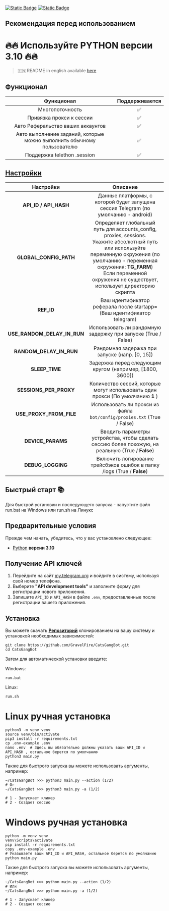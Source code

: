 [![Static Badge](https://img.shields.io/badge/Telegram-Channel-Link?style=for-the-badge&logo=Telegram&logoColor=white&logoSize=auto&color=blue)](https://t.me/+jJhUfsfFCn4zZDk0)       [![Static Badge](https://img.shields.io/badge/Telegram-Bot%20Link-Link?style=for-the-badge&logo=Telegram&logoColor=white&logoSize=auto&color=blue)](https://t.me/catsgang_bot/join?startapp=BBbpkhoDpCz4-1wY-ZHVs)


## Рекомендация перед использованием

# 🔥🔥 Используйте PYTHON версии 3.10 🔥🔥

> 🇪🇳 README in english available [here](README)

## Функционал  
|                               Функционал                               | Поддерживается |
|:----------------------------------------------------------------------:|:--------------:|
|                            Многопоточность                             |       ✅        | 
|                        Привязка прокси к сессии                        |       ✅        | 
|                   Авто Реферальство ваших аккаунтов                    |       ✅        |
| Авто выполнение заданий, которые можно выполнить обычному пользователю |       ✅        |
|                      Поддержка telethon .session                       |       ✅        |


## [Настройки](https://github.com/GravelFire/CatsGangBot/blob/main/.env-example/)
|          Настройки          |                                                                                                                              Описание                                                                                                                               |
|:---------------------------:|:-------------------------------------------------------------------------------------------------------------------------------------------------------------------------------------------------------------------------------------------------------------------:|
|    **API_ID / API_HASH**    |                                                                                         Данные платформы, с которой будет запущена сессия Telegram (по умолчанию - android)                                                                                         |
|   **GLOBAL_CONFIG_PATH**    | Определяет глобальный путь для accounts_config, proxies, sessions. <br/>Укажите абсолютный путь или используйте переменную окружения (по умолчанию - переменная окружения: **TG_FARM**)<br/> Если переменной окружения не существует, использует директорию скрипта |
|         **REF_ID**          |                                                                                               Ваш идентификатор реферала после startapp= (Ваш идентификатор telegram)                                                                                               |
| **USE_RANDOM_DELAY_IN_RUN** |                                                                                                    Использовать ли рандомную задержку при запуске (True / False)                                                                                                    |
|   **RANDOM_DELAY_IN_RUN**   |                                                                                                           Рандомная задержка при запуске (напр. [0, 15])                                                                                                            |
|       **SLEEP_TIME**        |                                                                                                      Задержка перед следующим кругом (например, [1800, 3600])                                                                                                       |
|   **SESSIONS_PER_PROXY**    |                                                                                           Количество сессий, которые могут использовать один прокси (По умолчанию **1** )                                                                                           |
|   **USE_PROXY_FROM_FILE**   |                                                                                               Использовать ли прокси из файла `bot/config/proxies.txt` (True / False)                                                                                               |
|      **DEVICE_PARAMS**      |                                                                                  Вводить параметры устройства, чтобы сделать сессию более похожую, на реальную  (True / **False**)                                                                                  |
|      **DEBUG_LOGGING**      |                                                                                               Включить логирование трейсбэков ошибок в папку /logs (True / **False**)                                                                                               |

## Быстрый старт 📚

Для быстрой установки и последующего запуска - запустите файл run.bat на Windows или run.sh на Линукс

## Предварительные условия
Прежде чем начать, убедитесь, что у вас установлено следующее:
- [Python](https://www.python.org/downloads/) **версии 3.10**

## Получение API ключей
1. Перейдите на сайт [my.telegram.org](https://my.telegram.org) и войдите в систему, используя свой номер телефона.
2. Выберите **"API development tools"** и заполните форму для регистрации нового приложения.
3. Запишите `API_ID` и `API_HASH` в файле `.env`, предоставленные после регистрации вашего приложения.

## Установка
Вы можете скачать [**Репозиторий**](https://github.com/GravelFire/CatsGangBot) клонированием на вашу систему и установкой необходимых зависимостей:
```shell
git clone https://github.com/GravelFire/CatsGangBot.git
cd CatsGangBot
```

Затем для автоматической установки введите:

Windows:
```shell
run.bat
```

Linux:
```shell
run.sh
```

# Linux ручная установка
```shell
python3 -m venv venv
source venv/bin/activate
pip3 install -r requirements.txt
cp .env-example .env
nano .env  # Здесь вы обязательно должны указать ваши API_ID и API_HASH , остальное берется по умолчанию
python3 main.py
```

Также для быстрого запуска вы можете использовать аргументы, например:
```shell
~/CatsGangBot >>> python3 main.py --action (1/2)
# Or
~/CatsGangBot >>> python3 main.py -a (1/2)

# 1 - Запускает кликер
# 2 - Создает сессию
```


# Windows ручная установка
```shell
python -m venv venv
venv\Scripts\activate
pip install -r requirements.txt
copy .env-example .env
# Указываете ваши API_ID и API_HASH, остальное берется по умолчанию
python main.py
```

Также для быстрого запуска вы можете использовать аргументы, например:
```shell
~/CatsGangBot >>> python main.py --action (1/2)
# Или
~/CatsGangBot >>> python main.py -a (1/2)

# 1 - Запускает кликер
# 2 - Создает сессию
```
